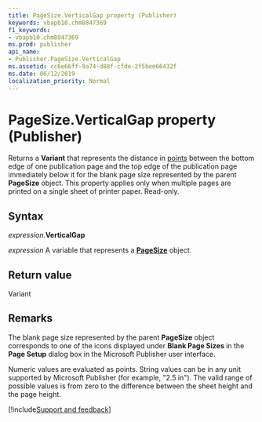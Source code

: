 ```yaml
---
title: PageSize.VerticalGap property (Publisher)
keywords: vbapb10.chm8847369
f1_keywords:
- vbapb10.chm8847369
ms.prod: publisher
api_name:
- Publisher.PageSize.VerticalGap
ms.assetid: cc6e66ff-9a74-d88f-cfde-2f5bee66432f
ms.date: 06/12/2019
localization_priority: Normal
---
```



# PageSize.VerticalGap property (Publisher)

Returns a **Variant** that represents the distance in [points](../language/glossary/vbe-glossary.md#point) between the bottom edge of one publication page and the top edge of the publication page immediately below it for the blank page size represented by the parent **PageSize** object. This property applies only when multiple pages are printed on a single sheet of printer paper. Read-only.


## Syntax

_expression_.**VerticalGap**

_expression_ A variable that represents a **[PageSize](Publisher.PageSize.md)** object.


## Return value

Variant


## Remarks

The blank page size represented by the parent **PageSize** object corresponds to one of the icons displayed under **Blank Page Sizes** in the **Page Setup** dialog box in the Microsoft Publisher user interface.

Numeric values are evaluated as points. String values can be in any unit supported by Microsoft Publisher (for example, "2.5 in"). The valid range of possible values is from zero to the difference between the sheet height and the page height.

[!include[Support and feedback](~/includes/feedback-boilerplate.md)]